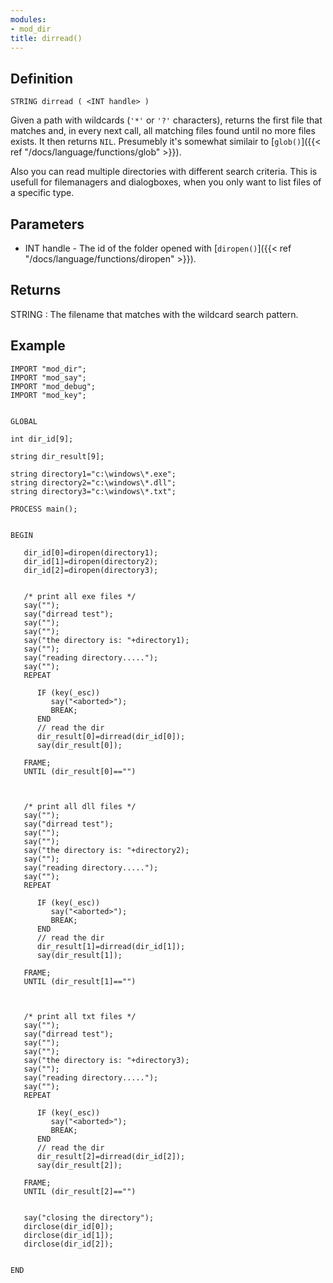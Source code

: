 ```yaml
---
modules:
- mod_dir
title: dirread()
---
```


## Definition

	STRING dirread ( <INT handle> )

Given a path with wildcards (`'*'` or `'?'` characters), returns the first file that matches and, in every next call, all matching files found until no more files exists. It then returns `NIL`. Presumebly it's somewhat similair to [`glob()`]({{< ref "/docs/language/functions/glob" >}}).

Also you can read multiple directories with different search criteria. This is usefull for filemanagers and dialogboxes, when you only want to list files of a specific type.

## Parameters

- INT handle - The id of the folder opened with [`diropen()`]({{< ref "/docs/language/functions/diropen" >}}).

## Returns

STRING  : The filename that matches with the wildcard search pattern.

## Example

```
IMPORT "mod_dir";
IMPORT "mod_say";
IMPORT "mod_debug";
IMPORT "mod_key";


GLOBAL

int dir_id[9];

string dir_result[9];

string directory1="c:\windows\*.exe";
string directory2="c:\windows\*.dll";
string directory3="c:\windows\*.txt";

PROCESS main();


BEGIN

   dir_id[0]=diropen(directory1);
   dir_id[1]=diropen(directory2);
   dir_id[2]=diropen(directory3);


   /* print all exe files */
   say("");
   say("dirread test");
   say("");
   say("");
   say("the directory is: "+directory1);
   say("");
   say("reading directory.....");
   say("");
   REPEAT

      IF (key(_esc))
         say("<aborted>");
         BREAK;
      END
      // read the dir
      dir_result[0]=dirread(dir_id[0]);
      say(dir_result[0]);

   FRAME;
   UNTIL (dir_result[0]=="")



   /* print all dll files */
   say("");
   say("dirread test");
   say("");
   say("");
   say("the directory is: "+directory2);
   say("");
   say("reading directory.....");
   say("");
   REPEAT

      IF (key(_esc))
         say("<aborted>");
         BREAK;
      END
      // read the dir
      dir_result[1]=dirread(dir_id[1]);
      say(dir_result[1]);

   FRAME;
   UNTIL (dir_result[1]=="")



   /* print all txt files */
   say("");
   say("dirread test");
   say("");
   say("");
   say("the directory is: "+directory3);
   say("");
   say("reading directory.....");
   say("");
   REPEAT

      IF (key(_esc))
         say("<aborted>");
         BREAK;
      END
      // read the dir
      dir_result[2]=dirread(dir_id[2]);
      say(dir_result[2]);

   FRAME;
   UNTIL (dir_result[2]=="")


   say("closing the directory");
   dirclose(dir_id[0]);
   dirclose(dir_id[1]);
   dirclose(dir_id[2]);


END
```

